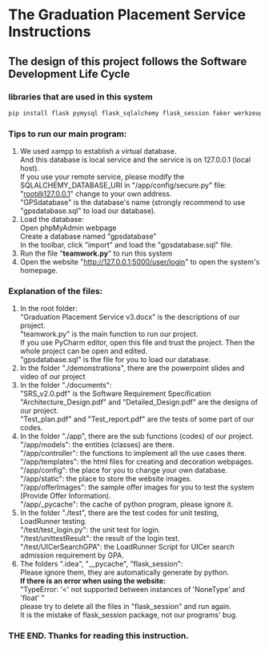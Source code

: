 # The Graduation Placement Service Instructions
## The design of this project follows the Software Development Life Cycle
### libraries that are used in this system

```py
pip install flask pymysql flask_sqlalchemy flask_session faker werkzeug os
```


### Tips to run our main program:
1. We used xampp to establish a virtual database.</br>
    And this database is local service and the service is on 127.0.0.1 (local host). <br>
    If you use your remote service, please modify the SQLALCHEMY_DATABASE_URI in "/app/config/secure.py" file: <br>
    "root@127.0.0.1" change to your own address.<br>
    "GPSdatabase" is the database's name (strongly recommend to use "gpsdatabase.sql" to load our database).<br>
2. Load the database:<br>
    Open phpMyAdmin webpage<br>
    Create a database named "gpsdatabase"<br>
    In the toolbar, click "import" and load the "gpsdatabase.sql" file.
3. Run the file "**teamwork.py**" to run this system
4. Open the website "http://127.0.0.1:5000/user/login" to open the system's homepage.

### Explanation of the files:
1. In the root folder: <br>
    "Graduation Placement Service v3.docx" is the descriptions of our project. <br>
    "teamwork.py" is the main function to run our project. <br>
    If you use PyCharm editor, open this file and trust the project. Then the whole project can be open and edited. <br>
    "gpsdatabase.sql" is the file for you to load our database. <br>
2. In the folder "./demonstrations", there are the powerpoint slides and video of our project <br>
3. In the folder "./documents": <br>
    "SRS_v2.0.pdf" is the Software Requirement Specification <br>
    "Architecture_Design.pdf" and "Detailed_Design.pdf" are the designs of our project. <br>
    "Test_plan.pdf" and "Test_report.pdf" are the tests of some part of our codes. <br>
4. In the folder "./app", there are the sub functions (codes) of our project. <br>
    "/app/models": the entities (classes) are there. <br>
    "/app/controller": the functions to implement all the use cases there. <br>
    "/app/templates": the html files for creating and decoration webpages. <br>
    "/app/config": the place for you to change your own database. <br>
    "/app/static": the place to store the website images. <br>
    "/app/offerImages": the sample offer images for you to test the system (Provide Offer Information). <br>
    "/app/_pycache": the cache of python program, please ignore it. <br>
5. In the folder "./test", there are the test codes for unit testing, LoadRunner testing. <br>
    "/test/test_login.py": the unit test for login. <br>
    "/test/unittestResult": the result of the login test. <br>
    "/test/UICerSearchGPA": the LoadRunner Script for UICer search admission requirement by GPA. 
6. The folders ".idea", "__pycache", "flask_session": <br>
    Please ignore them, they are automatically generate by python. <br>
    **If there is an error when using the website:** <br>
    "TypeError: '<' not supported between instances of 'NoneType' and 'float' " <br>
    please try to delete all the files in "flask_session" and run again. <br>
    It is the mistake of flask_session package, not our programs' bug.


### THE END. Thanks for reading this instruction.
